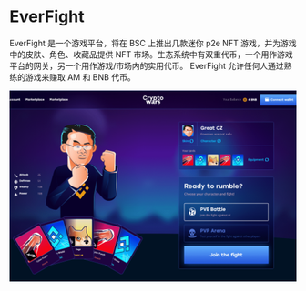# EverFight

EverFight 是一个游戏平台，将在 BSC 上推出几款迷你 p2e NFT 游戏，并为游戏中的皮肤、角色、收藏品提供 NFT 市场。生态系统中有双重代币，一个用作游戏平台的网关，另一个用作游戏/市场内的实用代币。 EverFight 允许任何人通过熟练的游戏来赚取 AM 和 BNB 代币。

![everfight-dapp-games-bsc-image1_1b3b9dc6d145332106e0e7ffac72d505](everfight-dapp-games-bsc-image1_1b3b9dc6d145332106e0e7ffac72d505.png)
